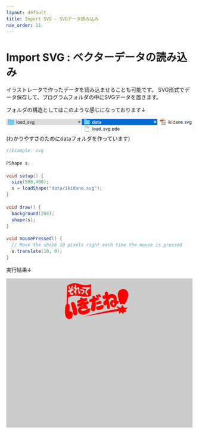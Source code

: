 ```yaml
---
layout: default
title: Import SVG - SVGデータ読み込み
nav_order: 11
---
```


# Import SVG : ベクターデータの読み込み
イラストレータで作ったデータを読み込ませることも可能です。
SVG形式でデータ保存して、プログラムフォルダの中にSVGデータを置きます。

フォルダの構造としてはこのような感じになっております↓

<img src="assets/svg_folder.png" alt="hi" class="inline"/>
(わかりやすさのためにdataフォルダを作っています)


```java
//Example: svg

PShape s;

void setup() {
  size(500,400);
  s = loadShape("data/ikidane.svg");
}

void draw() {
  background(204);
  shape(s);
}

void mousePressed() {
  // Move the shape 10 pixels right each time the mouse is pressed
  s.translate(10, 0);  
}
```
実行結果↓

<img src="assets/svg_run.png" alt="hi" class="inline"/>
